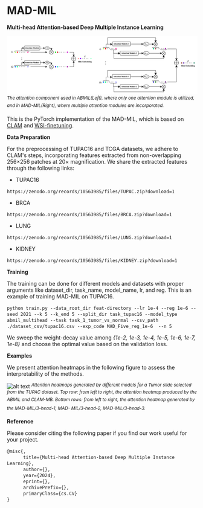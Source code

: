 # MAD-MIL
__Multi-head Attention-based Deep Multiple Instance
Learning__

![alt text](https://github.com/tueimage/MAD-MIL/blob/main/model.png)
_<sup>The attention component used in ABMIL(Left), where only one attention module is utilized, and in MAD-MIL(Right), where multiple attention modules are incorporated.</sup>_

This is the PyTorch implementation of the MAD-MIL, which is based on [CLAM](https://github.com/mahmoodlab/CLAM) and [WSI-finetuning](https://github.com/invoker-LL/WSI-finetuning).

**Data Preparation**

For the preprocessing of TUPAC16 and TCGA datasets, we adhere to CLAM's steps, incorporating features extracted from non-overlapping 256×256 patches at 20× magnification. We share the extracted features through the following links:

* TUPAC16
```
https://zenodo.org/records/10563985/files/TUPAC.zip?download=1
```

* BRCA
```
https://zenodo.org/records/10563985/files/BRCA.zip?download=1
```

* LUNG
```
https://zenodo.org/records/10563985/files/LUNG.zip?download=1
```

* KIDNEY
```
https://zenodo.org/records/10563985/files/KIDNEY.zip?download=1
```

**Training**

The training can be done for different models and datasets with proper arguments like dataset_dir, task_name, model_name, lr, and reg. This is an example of training MAD-MIL on TUPAC16. 

```
python train.py --data_root_dir feat-directory --lr 1e-4 --reg 1e-6 --seed 2021 --k 5 --k_end 5 --split_dir task_tupac16 --model_type abmil_multihead --task task_1_tumor_vs_normal --csv_path ./dataset_csv/tupac16.csv --exp_code MAD_Five_reg_1e-6  --n 5
```

We sweep the weight-decay value among _{1e-2, 1e-3, 1e-4, 1e-5, 1e-6, 1e-7, 1e-8}_ and choose the optimal value based on the validation loss.


**Examples**

We present attention heatmaps in the following figure to assess the interpretability of the methods.

![alt text](https://github.com/tueimage/MAD-MIL/blob/main/heatmap.png)
_<sup>Attention heatmaps generated by different models for a Tumor slide selected from the TUPAC dataset. Top row: from left to right, the attention heatmap produced by the ABMIL and CLAM-MB. Bottom rows: from left to right, the attention heatmap generated by the MAD-MIL/3-head-1, MAD- MIL/3-head-2, MAD-MIL/3-head-3.<sup>_


**Reference**

Please consider citing the following paper if you find our work useful for your project.

```
@misc{,
      title={Multi-head Attention-based Deep Multiple Instance Learning}, 
      author={},
      year={2024},
      eprint={},
      archivePrefix={},
      primaryClass={cs.CV}
}
```
